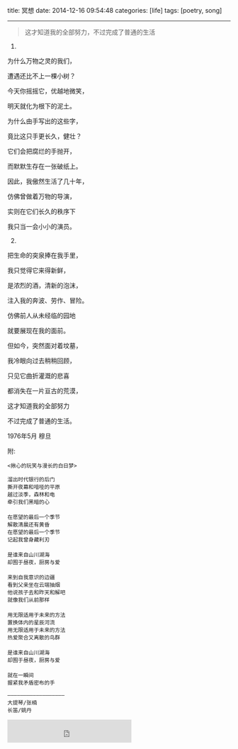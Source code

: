 title: 冥想
date: 2014-12-16 09:54:48
categories: [life]
tags: [poetry, song]

---
> 这才知道我的全部努力，不过完成了普通的生活

<!-- more -->

1.

为什么万物之灵的我们，

遭遇还比不上一棵小树？

今天你摇摇它，优越地微笑，

明天就化为根下的泥土。

为什么由手写出的这些字，

竟比这只手更长久，健壮？

它们会把腐烂的手抛开，

而默默生存在一张破纸上。

因此，我傲然生活了几十年，

仿佛曾做着万物的导演，

实则在它们长久的秩序下

我只当一会小小的演员。


2.

把生命的突泉捧在我手里，

我只觉得它来得新鲜，

是浓烈的酒，清新的泡沫，

注入我的奔波、劳作、冒险。

仿佛前人从未经临的园地

就要展现在我的面前。

但如今，突然面对着坟墓，

我冷眼向过去稍稍回顾，

只见它曲折灌溉的悲喜

都消失在一片亘古的荒漠，

这才知道我的全部努力

不过完成了普通的生活。

1976年5月 穆旦

附:
```
<揪心的玩笑与漫长的白日梦>

溜出时代银行的后门 
撕开夜幕和喑哑的平原 
越过淡季，森林和电 
牵引我们黑暗的心 
　　 
在愿望的最后一个季节 
解散清晨还有黄昏 
在愿望的最后一个季节 
记起我曾身藏利刃 
　　 
是谁来自山川湖海 
却囿于昼夜，厨房与爱 
　　 
来到自我意识的边疆 
看到父亲坐在云端抽烟 
他说孩子去和昨天和解吧 
就像我们从前那样 
　　 
用无限适用于未来的方法 
置换体内的星辰河流 
用无限适用于未来的方法 
热爱聚合又离散的鸟群 
　　 
是谁来自山川湖海 
却囿于昼夜，厨房与爱 
　　 
就在一瞬间 
握紧我矛盾密布的手

——————————————————
大提琴/张楠
长笛/姚丹
```
<p><iframe frameborder="no" border="0" marginwidth="0" marginheight="0" width=280 height=52 src="http://music.163.com/outchain/player?type=2&id=386829&auto=0&height=32"></iframe></p>